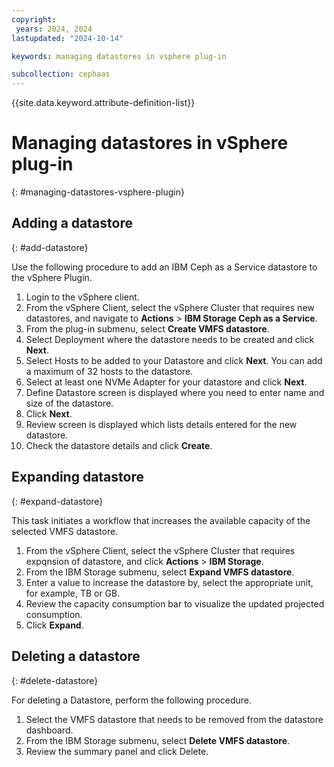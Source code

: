 ```yaml
---
copyright:
 years: 2024, 2024
lastupdated: "2024-10-14"

keywords: managing datastores in vsphere plug-in

subcollection: cephaas
---
```



{{site.data.keyword.attribute-definition-list}}

# Managing datastores in vSphere plug-in
{: #managing-datastores-vsphere-plugin}

## Adding a datastore
{: #add-datastore}

Use the following procedure to add an IBM Ceph as a Service datastore to the vSphere Plugin.

1. Login to the vSphere client.
2. From the vSphere Client, select the vSphere Cluster that requires new datastores, and navigate to **Actions** > **IBM Storage Ceph as a Service**.
3. From the plug-in submenu, select **Create VMFS datastore**.
4. Select Deployment where the datastore needs to be created and click **Next**.
5. Select Hosts to be added to your Datastore and click **Next**.
   You can add a maximum of 32 hosts to the datastore.
6. Select at least one NVMe Adapter for your datastore and click **Next**.
7. Define Datastore screen is displayed where you need to enter name and size of the datastore.
8. Click **Next**.
9. Review screen is displayed which lists details entered for the new datastore.
10. Check the datastore details and click **Create**.


## Expanding datastore
{: #expand-datastore}

This task initiates a workflow that increases the available capacity of the selected VMFS datastore.

1. From the vSphere Client, select the vSphere Cluster that requires expqnsion of datastore, and click **Actions** > **IBM Storage**.
2. From the IBM Storage submenu, select **Expand VMFS datastore**.
3. Enter a value to increase the datastore by, select the appropriate unit, for example, TB or GB.
4. Review the capacity consumption bar to visualize the updated projected consumption.
5. Click **Expand**.


## Deleting a datastore
{: #delete-datastore}

For deleting a Datastore, perform the following procedure.

1. Select the VMFS datastore that needs to be removed from the datastore dashboard.
2. From the IBM Storage submenu, select **Delete VMFS datastore**.
3. Review the summary panel and click Delete.
